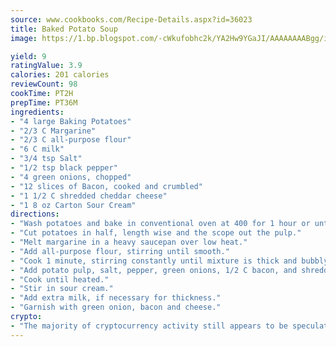 ```yaml
---
source: www.cookbooks.com/Recipe-Details.aspx?id=36023
title: Baked Potato Soup
image: https://1.bp.blogspot.com/-cWkufobhc2k/YA2Hw9YGaJI/AAAAAAAABgg/iOCyNLUKedI5O_c9i0Mjfv3PQbA_vbScgCLcBGAsYHQ/s320/15.png

yield: 9
ratingValue: 3.9
calories: 201 calories
reviewCount: 98
cookTime: PT2H
prepTime: PT36M
ingredients:
- "4 large Baking Potatoes"
- "2/3 C Margarine"
- "2/3 C all-purpose flour"
- "6 C milk"
- "3/4 tsp Salt"
- "1/2 tsp black pepper"
- "4 green onions, chopped"
- "12 slices of Bacon, cooked and crumbled"
- "1 1/2 C shredded cheddar cheese"
- "1 8 oz Carton Sour Cream"
directions:
- "Wash potatoes and bake in conventional oven at 400 for 1 hour or until done."
- "Cut potatoes in half, length wise and the scope out the pulp."
- "Melt margarine in a heavy saucepan over low heat."
- "Add all-purpose flour, stirring until smooth."
- "Cook 1 minute, stirring constantly until mixture is thick and bubbly."
- "Add potato pulp, salt, pepper, green onions, 1/2 C bacon, and shredded cheese."
- "Cook until heated."
- "Stir in sour cream."
- "Add extra milk, if necessary for thickness."
- "Garnish with green onion, bacon and cheese."
crypto:
- "The majority of cryptocurrency activity still appears to be speculative."
---
```

